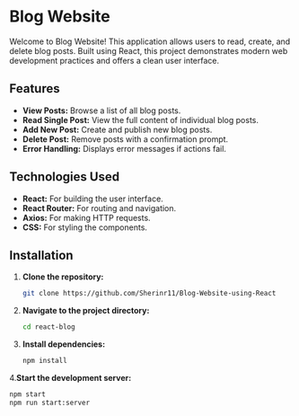 
# Blog Website

Welcome to Blog Website! This application allows users to read, create, and delete blog posts. Built using React, this project demonstrates modern web development practices and offers a clean user interface.

## Features

- **View Posts:** Browse a list of all blog posts.
- **Read Single Post:** View the full content of individual blog posts.
- **Add New Post:** Create and publish new blog posts.
- **Delete Post:** Remove posts with a confirmation prompt.
- **Error Handling:** Displays error messages if actions fail.

## Technologies Used

- **React:** For building the user interface.
- **React Router:** For routing and navigation.
- **Axios:** For making HTTP requests.
- **CSS:** For styling the components.

## Installation

1. **Clone the repository:**

   ```bash
   git clone https://github.com/Sherinr11/Blog-Website-using-React
2. **Navigate to the project directory:**
   ```bash
   cd react-blog
3. **Install dependencies:**
   ```bash
   npm install
4.**Start the development server:**
```bash
npm start
npm run start:server





